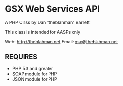 # GSX Web Services API
A PHP Class by Dan "theblahman" Barrett

This class is intended for AASPs only

Web: http://theblahman.net
Email: gsx@theblahman.net

## REQUIRES
* PHP 5.3 and greater
* SOAP module for PHP
* JSON module for PHP
